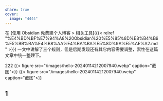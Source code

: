 ```yaml
---
share: true
cover:
  image: "4444"
---
```


在 [使用 Obsidian 免费建个人博客 > 相关工具]({{< relref "%E4%BD%BF%E7%94%A8%20Obsidian%20%E5%85%8D%E8%B4%B9%E5%BB%BA%E4%B8%AA%E4%BA%BA%E5%8D%9A%E5%AE%A2.md" >}}) 一文中讲解了三个规则，但是后期发现还有其它内容需要调整，索性在这篇文章中统一整理下。


222 {{< figure src="/images/hello-20240114212007940.webp" caption="截图">}} {{< figure src="/images/hello-20240114212007940.webp" caption="截图">}}

## 1